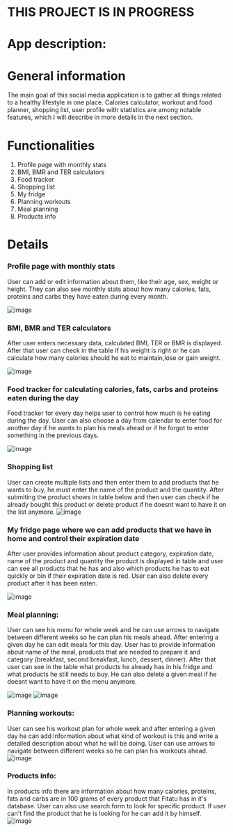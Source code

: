 # THIS PROJECT IS IN PROGRESS

# App description:

# General information
The main goal of this social media application is to gather all things related to a healthy lifestyle in one place. Calories calculator, workout and food planner, shopping list, user profile with statistics are among notable features, which I will describe in more details in the next section.

# Functionalities
1.  Profile page with monthly stats
2.  BMI, BMR and TER calculators
3.  Food tracker 
4.  Shopping list 
5.  My fridge 
6.  Planning workouts
7.  Meal planning
8.  Products info

# Details
### Profile page with monthly stats

User can add or edit information about them, like their age, sex, weight or height. They can also see monthly stats about how many calories, fats, proteins and carbs they have eaten during every month.

![image](https://user-images.githubusercontent.com/63907920/140704965-343d7744-d725-4f84-8de9-4c9ef60da371.png)

### BMI, BMR and TER calculators
After user enters necessary data, calculated BMI, TER or BMR is displayed. After that user can check in the table if his weight is right or he can calculate how many calories should he eat to maintain,lose or gain weight. 

![image](https://user-images.githubusercontent.com/63907920/140704652-6aaba2b9-4ee1-435c-9cfd-a456c7b10b4f.png)

### Food tracker for calculating calories, fats, carbs and proteins eaten during the day
Food tracker for every day helps user to control how much is he eating during the day. User can also choose a day from calendar to enter food for another day if he wants to plan his meals ahead or if he forgot to enter something in the previous days.

![image](https://user-images.githubusercontent.com/63907920/140705090-3b9f5766-7132-4709-a36e-6f5a49111c12.png)

### Shopping list
User can create multiple lists and then enter them to add products that he wants to buy, he must enter the name of the product and the quantity. After submiting the product shows in table below and then user can check if he already bought this product or delete product if he doesnt want to have it on the list anymore. 
![image](https://user-images.githubusercontent.com/63907920/140705169-efeca2c9-9874-4130-b75f-95c67129fa27.png)

### My fridge page where we can add products that we have in home and control their expiration date
After user provides information about product category, expiration date, name of the product and quantity the product is displayed in table and user can see all products that he has and also which products he has to eat quickly or bin if their expiration date is red. User can also delete every product after it has been eaten.

![image](https://user-images.githubusercontent.com/63907920/141936475-504f198e-2cac-4a83-bbbb-759774c9045f.png)

### Meal planning:
User can see his menu for whole week and he can use arrows to navigate between different weeks so he can plan his meals ahead. After entering a given day he can edit meals for this day. User has to provide information about name of the meal, products that are needed to prepare it and category (breakfast, second breakfast, lunch, dessert, dinner). After that user can see in the table what products he already has in his fridge and what products he still needs to buy. He can also delete a given meal if he doesnt want to have it on the menu anymore.

![image](https://user-images.githubusercontent.com/63907920/141084155-ea28db95-3d95-48ca-8e73-1eada2623fe1.png)
![image](https://user-images.githubusercontent.com/63907920/141084507-0453a489-0eb4-4400-ad5d-8ffba8c7a2e6.png)

### Planning workouts:

User can see his workout plan for whole week and after entering a given day he can add information about what kind of workout is this and write a detailed description about what he will be doing. User can use arrows to navigate between different weeks so he can plan his workouts ahead. 
![image](https://user-images.githubusercontent.com/63907920/140706227-9ddf9575-836d-4636-80ca-820a5a88db9d.png)


### Products info:
In products info there are information about how many calories, proteins, fats and carbs are in 100 grams of every product that Fitatu has in it's database. User can also use search form to look for specific product. If user can't find the product that he is looking for he can add it by himself. 
![image](https://user-images.githubusercontent.com/63907920/141099194-65296254-60c9-4c8a-8bbb-d0b1ba5ce264.png)





